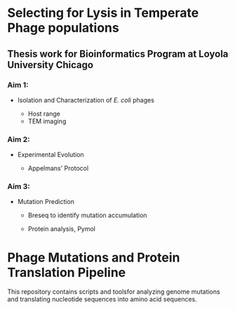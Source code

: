 # Selecting for Lysis in Temperate Phage populations 
## Thesis work for Bioinformatics Program at Loyola University Chicago

### Aim 1:
* Isolation and Characterization of *E. coli* phages

    - Host range
    - TEM imaging
### Aim 2: 
* Experimental Evolution
 
    - Appelmans' Protocol 
### Aim 3: 
* Mutation Prediction
 
    - Breseq to identify mutation accumulation 

    - Protein analysis, Pymol

# Phage Mutations and Protein Translation Pipeline
This repository contains scripts and toolsfor analyzing genome mutations and translating nucleotide sequences into amino acid sequences.

#
